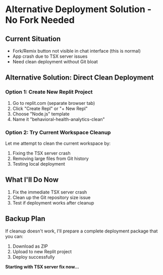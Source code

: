 # Alternative Deployment Solution - No Fork Needed

## Current Situation
- Fork/Remix button not visible in chat interface (this is normal)
- App crash due to TSX server issues
- Need clean deployment without Git bloat

## Alternative Solution: Direct Clean Deployment

### Option 1: Create New Replit Project
1. Go to replit.com (separate browser tab)
2. Click "Create Repl" or "+ New Repl"
3. Choose "Node.js" template
4. Name it "behavioral-health-analytics-clean"

### Option 2: Try Current Workspace Cleanup
Let me attempt to clean the current workspace by:
1. Fixing the TSX server crash
2. Removing large files from Git history
3. Testing local deployment

## What I'll Do Now
1. Fix the immediate TSX server crash
2. Clean up the Git repository size issue
3. Test if deployment works after cleanup

## Backup Plan
If cleanup doesn't work, I'll prepare a complete deployment package that you can:
1. Download as ZIP
2. Upload to new Replit project
3. Deploy successfully

**Starting with TSX server fix now...**